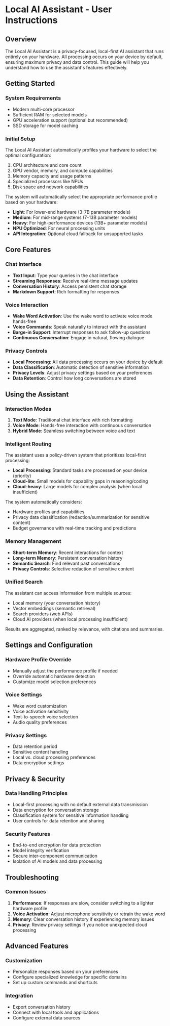 # Local AI Assistant - User Instructions

## Overview

The Local AI Assistant is a privacy-focused, local-first AI assistant that runs entirely on your hardware. All processing occurs on your device by default, ensuring maximum privacy and data control. This guide will help you understand how to use the assistant's features effectively.

## Getting Started

### System Requirements
- Modern multi-core processor
- Sufficient RAM for selected models
- GPU acceleration support (optional but recommended)
- SSD storage for model caching

### Initial Setup
The Local AI Assistant automatically profiles your hardware to select the optimal configuration:
1. CPU architecture and core count
2. GPU vendor, memory, and compute capabilities
3. Memory capacity and usage patterns
4. Specialized processors like NPUs
5. Disk space and network capabilities

The system will automatically select the appropriate performance profile based on your hardware:
- **Light**: For lower-end hardware (3-7B parameter models)
- **Medium**: For mid-range systems (7-13B parameter models)
- **Heavy**: For high-performance devices (13B+ parameter models)
- **NPU Optimized**: For neural processing units
- **API Integration**: Optional cloud fallback for unsupported tasks

## Core Features

### Chat Interface
- **Text Input**: Type your queries in the chat interface
- **Streaming Responses**: Receive real-time message updates
- **Conversation History**: Access persistent chat storage
- **Markdown Support**: Rich formatting for responses

### Voice Interaction
- **Wake Word Activation**: Use the wake word to activate voice mode hands-free
- **Voice Commands**: Speak naturally to interact with the assistant
- **Barge-in Support**: Interrupt responses to ask follow-up questions
- **Continuous Conversation**: Engage in natural, flowing dialogue

### Privacy Controls
- **Local Processing**: All data processing occurs on your device by default
- **Data Classification**: Automatic detection of sensitive information
- **Privacy Levels**: Adjust privacy settings based on your preferences
- **Data Retention**: Control how long conversations are stored

## Using the Assistant

### Interaction Modes
1. **Text Mode**: Traditional chat interface with rich formatting
2. **Voice Mode**: Hands-free interaction with continuous conversation
3. **Hybrid Mode**: Seamless switching between voice and text

### Intelligent Routing
The assistant uses a policy-driven system that prioritizes local-first processing:
- **Local Processing**: Standard tasks are processed on your device (priority)
- **Cloud-lite**: Small models for capability gaps in reasoning/coding
- **Cloud-heavy**: Large models for complex analysis (when local insufficient)

The system automatically considers:
- Hardware profiles and capabilities
- Privacy data classification (redaction/summarization for sensitive content)
- Budget governance with real-time tracking and predictions

### Memory Management
- **Short-term Memory**: Recent interactions for context
- **Long-term Memory**: Persistent conversation history
- **Semantic Search**: Find relevant past conversations
- **Privacy Controls**: Selective redaction of sensitive content

### Unified Search
The assistant can access information from multiple sources:
- Local memory (your conversation history)
- Vector embeddings (semantic retrieval)
- Search providers (web APIs)
- Cloud AI providers (when local processing insufficient)

Results are aggregated, ranked by relevance, with citations and summaries.

## Settings and Configuration

### Hardware Profile Override
- Manually adjust the performance profile if needed
- Override automatic hardware detection
- Customize model selection preferences

### Voice Settings
- Wake word customization
- Voice activation sensitivity
- Text-to-speech voice selection
- Audio quality preferences

### Privacy Settings
- Data retention period
- Sensitive content handling
- Local vs. cloud processing preferences
- Data encryption settings

## Privacy & Security

### Data Handling Principles
- Local-first processing with no default external data transmission
- Data encryption for conversation storage
- Classification system for sensitive information handling
- User controls for data retention and sharing

### Security Features
- End-to-end encryption for data protection
- Model integrity verification
- Secure inter-component communication
- Isolation of AI models and data processing

## Troubleshooting

### Common Issues
1. **Performance**: If responses are slow, consider switching to a lighter hardware profile
2. **Voice Activation**: Adjust microphone sensitivity or retrain the wake word
3. **Memory**: Clear conversation history if experiencing memory issues
4. **Privacy**: Review privacy settings if you notice unexpected cloud processing

## Advanced Features

### Customization
- Personalize responses based on your preferences
- Configure specialized knowledge for specific domains
- Set up custom commands and shortcuts

### Integration
- Export conversation history
- Connect with local tools and applications
- Configure external data sources
